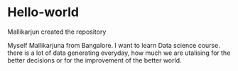 # Hello-world
Mallikarjun created the repository

Myself Mallikarjuna from Bangalore. I want to learn Data science course. there is a lot of data generating everyday, how much we are utalising for the better decisions or for the improvement of the better world.

